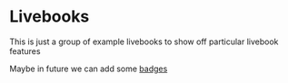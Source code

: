 # Livebooks

This is just a group of example livebooks to show off particular livebook features

Maybe in future we can add some [badges](https://livebook.dev/badge/)

